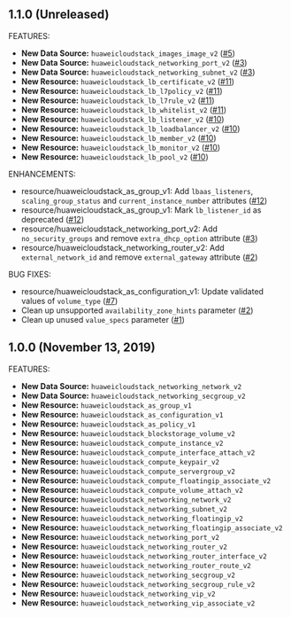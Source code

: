 ## 1.1.0 (Unreleased)

FEATURES:

* **New Data Source:** `huaweicloudstack_images_image_v2` ([#5](https://github.com/terraform-providers/terraform-provider-huaweicloudstack/pull/5))
* **New Data Source:** `huaweicloudstack_networking_port_v2` ([#3](https://github.com/terraform-providers/terraform-provider-huaweicloudstack/pull/3))
* **New Data Source:** `huaweicloudstack_networking_subnet_v2` ([#3](https://github.com/terraform-providers/terraform-provider-huaweicloudstack/pull/3))
* **New Resource:** `huaweicloudstack_lb_certificate_v2` ([#11](https://github.com/terraform-providers/terraform-provider-huaweicloudstack/pull/11))
* **New Resource:** `huaweicloudstack_lb_l7policy_v2` ([#11](https://github.com/terraform-providers/terraform-provider-huaweicloudstack/pull/11))
* **New Resource:** `huaweicloudstack_lb_l7rule_v2` ([#11](https://github.com/terraform-providers/terraform-provider-huaweicloudstack/pull/11))
* **New Resource:** `huaweicloudstack_lb_whitelist_v2` ([#11](https://github.com/terraform-providers/terraform-provider-huaweicloudstack/pull/11))
* **New Resource:** `huaweicloudstack_lb_listener_v2` ([#10](https://github.com/terraform-providers/terraform-provider-huaweicloudstack/pull/10))
* **New Resource:** `huaweicloudstack_lb_loadbalancer_v2` ([#10](https://github.com/terraform-providers/terraform-provider-huaweicloudstack/pull/10))
* **New Resource:** `huaweicloudstack_lb_member_v2` ([#10](https://github.com/terraform-providers/terraform-provider-huaweicloudstack/pull/10))
* **New Resource:** `huaweicloudstack_lb_monitor_v2` ([#10](https://github.com/terraform-providers/terraform-provider-huaweicloudstack/pull/10))
* **New Resource:** `huaweicloudstack_lb_pool_v2` ([#10](https://github.com/terraform-providers/terraform-provider-huaweicloudstack/pull/10))

ENHANCEMENTS:
* resource/huaweicloudstack_as_group_v1: Add `lbaas_listeners`, `scaling_group_status` and `current_instance_number` attributes ([#12](https://github.com/terraform-providers/terraform-provider-huaweicloudstack/pull/12))
* resource/huaweicloudstack_as_group_v1: Mark `lb_listener_id` as deprecated ([#12](https://github.com/terraform-providers/terraform-provider-huaweicloudstack/pull/12))
* resource/huaweicloudstack_networking_port_v2: Add `no_security_groups` and remove `extra_dhcp_option` attribute ([#3](https://github.com/terraform-providers/terraform-provider-huaweicloudstack/pull/3))
* resource/huaweicloudstack_networking_router_v2: Add `external_network_id` and remove `external_gateway` attribute ([#2](https://github.com/terraform-providers/terraform-provider-huaweicloudstack/pull/2))

BUG FIXES:
* resource/huaweicloudstack_as_configuration_v1: Update validated values of `volume_type` ([#7](https://github.com/terraform-providers/terraform-provider-huaweicloudstack/pull/7))
* Clean up unsupported `availability_zone_hints` parameter ([#2](https://github.com/terraform-providers/terraform-provider-huaweicloudstack/pull/2))
* Clean up unused `value_specs` parameter ([#1](https://github.com/terraform-providers/terraform-provider-huaweicloudstack/pull/1))

## 1.0.0 (November 13, 2019)

FEATURES:

* **New Data Source:** `huaweicloudstack_networking_network_v2`
* **New Data Source:** `huaweicloudstack_networking_secgroup_v2`
* **New Resource:** `huaweicloudstack_as_group_v1`
* **New Resource:** `huaweicloudstack_as_configuration_v1`
* **New Resource:** `huaweicloudstack_as_policy_v1`
* **New Resource:** `huaweicloudstack_blockstorage_volume_v2`
* **New Resource:** `huaweicloudstack_compute_instance_v2`
* **New Resource:** `huaweicloudstack_compute_interface_attach_v2`
* **New Resource:** `huaweicloudstack_compute_keypair_v2`
* **New Resource:** `huaweicloudstack_compute_servergroup_v2`
* **New Resource:** `huaweicloudstack_compute_floatingip_associate_v2`
* **New Resource:** `huaweicloudstack_compute_volume_attach_v2`
* **New Resource:** `huaweicloudstack_networking_network_v2`
* **New Resource:** `huaweicloudstack_networking_subnet_v2`
* **New Resource:** `huaweicloudstack_networking_floatingip_v2`
* **New Resource:** `huaweicloudstack_networking_floatingip_associate_v2`
* **New Resource:** `huaweicloudstack_networking_port_v2`
* **New Resource:** `huaweicloudstack_networking_router_v2`
* **New Resource:** `huaweicloudstack_networking_router_interface_v2`
* **New Resource:** `huaweicloudstack_networking_router_route_v2`
* **New Resource:** `huaweicloudstack_networking_secgroup_v2`
* **New Resource:** `huaweicloudstack_networking_secgroup_rule_v2`
* **New Resource:** `huaweicloudstack_networking_vip_v2`
* **New Resource:** `huaweicloudstack_networking_vip_associate_v2`
